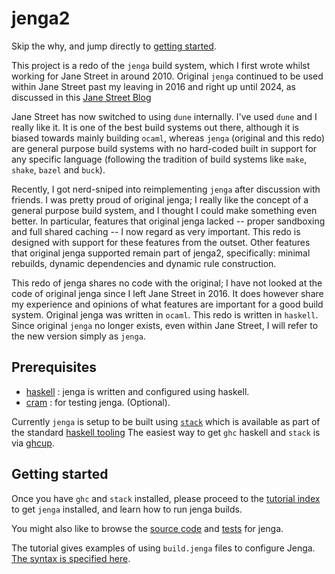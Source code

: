 # jenga2

Skip the why, and jump directly to [getting started](tutorial/01_getting_started.md).

This project is a redo of the `jenga` build system, which I first wrote whilst working for Jane Street in around 2010. Original `jenga` continued to be used within Jane Street past my leaving in 2016 and right up until 2024, as discussed in this
[Jane Street Blog](https://blog.janestreet.com/how-we-accidentally-built-a-better-build-system-for-ocaml-index/)

Jane Street has now switched to using `dune` internally. I've used `dune` and I really like it. It is one of the best build systems out there, although it is biased towards mainly building `ocaml`, whereas `jenga` (original and this redo) are general purpose build systems with no hard-coded built in support for any specific language (following the tradition of build systems like `make`, `shake`, `bazel` and `buck`).

Recently, I got nerd-sniped into reimplementing `jenga` after discussion with friends.
I was pretty proud of original jenga; I really like the concept of a general purpose build system, and I thought I could make something even better. In particular, features that original jenga lacked -- proper sandboxing and full shared caching -- I now regard as very important. This redo is designed with support for these features from the outset. Other features that original jenga supported remain part of jenga2, specifically: minimal rebuilds, dynamic dependencies and dynamic rule construction.

This redo of jenga shares no code with the original;
I have not looked at the code of original jenga since I left Jane Street in 2016.
It does however share my experience and opinions of what features are important for a good build system.
Original jenga was written in `ocaml`. This redo is written in `haskell`.
Since original `jenga` no longer exists, even within Jane Street, I will refer to the new version simply as `jenga`.


## Prerequisites

- [haskell](https://www.haskell.org) : jenga is written and configured using haskell.
- [cram](https://bitheap.org/cram/) : for testing jenga. (Optional).

Currently `jenga` is setup to be built using
[`stack`](https://docs.haskellstack.org/en/stable/)
which is available as part of the standard [haskell tooling](https://www.haskell.org/downloads/)
The easiest way to get `ghc` haskell and `stack` is via [ghcup](https://www.haskell.org/ghcup/).


## Getting started

Once you have `ghc` and `stack` installed, please proceed to the
[tutorial index](tutorial/index.md) to get `jenga` installed,
and learn how to run jenga builds.

You might also like to browse the [source code](src) and [tests](test) for jenga.

The tutorial gives examples of using `build.jenga` files to configure Jenga.
[The syntax is specified here](doc/jenga-syntax.md).
